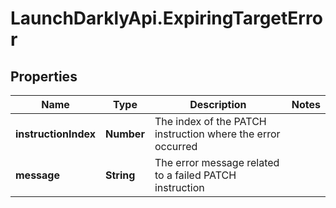# LaunchDarklyApi.ExpiringTargetError

## Properties

Name | Type | Description | Notes
------------ | ------------- | ------------- | -------------
**instructionIndex** | **Number** | The index of the PATCH instruction where the error occurred | 
**message** | **String** | The error message related to a failed PATCH instruction | 



